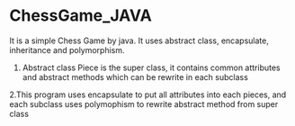 # ChessGame_JAVA

It is a simple Chess Game by java. It uses abstract class, encapsulate, inheritance and polymorphism.

1. Abstract class Piece is the super class, it contains common attributes and abstract methods which can be rewrite in each subclass

2.This program uses encapsulate to put all attributes into each pieces, and each subclass uses polymophism to rewrite abstract method from super class
